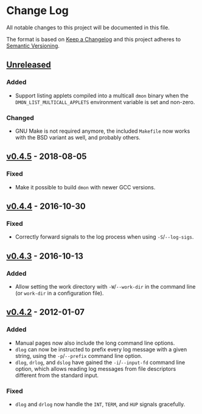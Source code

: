 # Change Log
All notable changes to this project will be documented in this file.

The format is based on [Keep a Changelog](http://keepachangelog.com/) 
and this project adheres to [Semantic Versioning](http://semver.org/).

## [Unreleased]
### Added
- Support listing applets compiled into a multicall `dmon` binary when the
  `DMON_LIST_MULTICALL_APPLETS` environment variable is set and non-zero.

### Changed
- GNU Make is not required anymore, the included `Makefile` now works with
  the BSD variant as well, and probably others.

## [v0.4.5] - 2018-08-05
### Fixed
- Make it possible to build `dmon` with newer GCC versions.

## [v0.4.4] - 2016-10-30
### Fixed
- Correctly forward signals to the log process when using `-S`/`--log-sigs`.

## [v0.4.3] - 2016-10-13
### Added
- Allow setting the work directory with `-W`/`--work-dir` in the command line
  (or `work-dir` in a configuration file).

## [v0.4.2] - 2012-01-07
### Added
- Manual pages now also include the long command line options.
- `dlog` can now be instructed to prefix every log message with a given string,
  using the `-p`/`--prefix` command line option.
- `dlog`, `drlog`, and `dslog` have gained the `-i`/`--input-fd` command line
  option, which allows reading log messages from file descriptors different from
  the standard input.

### Fixed
- `dlog` and `drlog` now handle the `INT`, `TERM`, and `HUP` signals gracefully.

[Unreleased]: https://github.com/aperezdc/dmon/compare/v0.4.5...HEAD
[v0.4.5]: https://github.com/aperezdc/dmon/compare/v0.4.4...v0.4.5
[v0.4.4]: https://github.com/aperezdc/dmon/compare/v0.4.3...v0.4.4
[v0.4.3]: https://github.com/aperezdc/dmon/compare/v0.4.2...v0.4.3
[v0.4.2]: https://github.com/aperezdc/dmon/compare/v0.4.1...v0.4.2
